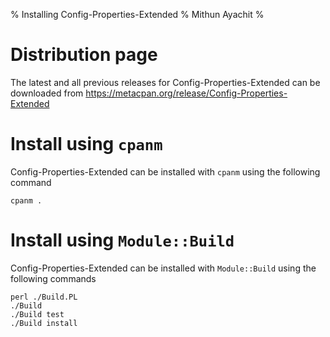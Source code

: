 % Installing Config-Properties-Extended
% Mithun Ayachit
%

# Distribution page

The latest and all previous releases for Config-Properties-Extended can
be downloaded from
https://metacpan.org/release/Config-Properties-Extended

# Install using `cpanm`

Config-Properties-Extended can be installed with `cpanm` using the
following command

    cpanm .

# Install using `Module::Build`

Config-Properties-Extended can be installed with `Module::Build` using
the following commands

    perl ./Build.PL
    ./Build
    ./Build test
    ./Build install
